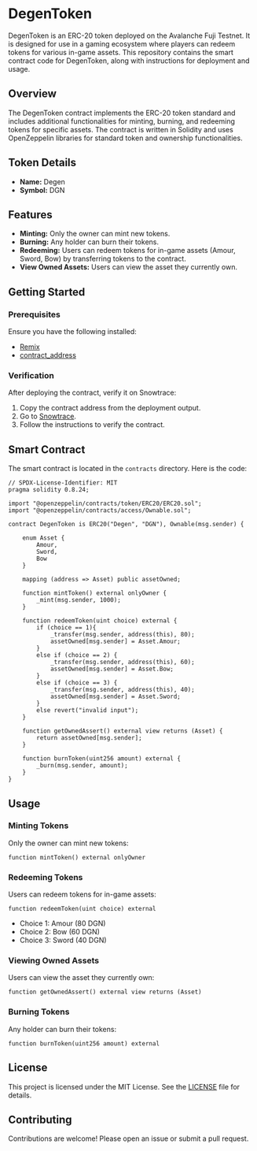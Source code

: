 # DegenToken

DegenToken is an ERC-20 token deployed on the Avalanche Fuji Testnet. It is designed for use in a gaming ecosystem where players can redeem tokens for various in-game assets. This repository contains the smart contract code for DegenToken, along with instructions for deployment and usage.

## Overview

The DegenToken contract implements the ERC-20 token standard and includes additional functionalities for minting, burning, and redeeming tokens for specific assets. The contract is written in Solidity and uses OpenZeppelin libraries for standard token and ownership functionalities.

## Token Details

- **Name:** Degen
- **Symbol:** DGN

## Features

- **Minting:** Only the owner can mint new tokens.
- **Burning:** Any holder can burn their tokens.
- **Redeeming:** Users can redeem tokens for in-game assets (Amour, Sword, Bow) by transferring tokens to the contract.
- **View Owned Assets:** Users can view the asset they currently own.

## Getting Started

### Prerequisites

Ensure you have the following installed:


- [Remix](https://remixethereum.org/)
- [contract_address]()

### Verification

After deploying the contract, verify it on Snowtrace:

1. Copy the contract address from the deployment output.
2. Go to [Snowtrace](https://snowtrace.io/).
3. Follow the instructions to verify the contract.

## Smart Contract

The smart contract is located in the `contracts` directory. Here is the code:

```solidity
// SPDX-License-Identifier: MIT
pragma solidity 0.8.24;

import "@openzeppelin/contracts/token/ERC20/ERC20.sol";
import "@openzeppelin/contracts/access/Ownable.sol";

contract DegenToken is ERC20("Degen", "DGN"), Ownable(msg.sender) {
    
    enum Asset {
        Amour, 
        Sword,
        Bow
    }

    mapping (address => Asset) public assetOwned;

    function mintToken() external onlyOwner {
        _mint(msg.sender, 1000);
    }

    function redeemToken(uint choice) external {
        if (choice == 1){
            _transfer(msg.sender, address(this), 80);
            assetOwned[msg.sender] = Asset.Amour;
        }
        else if (choice == 2) {
            _transfer(msg.sender, address(this), 60);
            assetOwned[msg.sender] = Asset.Bow;
        }
        else if (choice == 3) {
            _transfer(msg.sender, address(this), 40);
            assetOwned[msg.sender] = Asset.Sword;
        }
        else revert("invalid input");
    }

    function getOwnedAssert() external view returns (Asset) {
        return assetOwned[msg.sender];
    }

    function burnToken(uint256 amount) external {
        _burn(msg.sender, amount);
    }
}
```

## Usage

### Minting Tokens

Only the owner can mint new tokens:

```solidity
function mintToken() external onlyOwner
```

### Redeeming Tokens

Users can redeem tokens for in-game assets:

```solidity
function redeemToken(uint choice) external
```

- Choice 1: Amour (80 DGN)
- Choice 2: Bow (60 DGN)
- Choice 3: Sword (40 DGN)

### Viewing Owned Assets

Users can view the asset they currently own:

```solidity
function getOwnedAssert() external view returns (Asset)
```

### Burning Tokens

Any holder can burn their tokens:

```solidity
function burnToken(uint256 amount) external
```

## License

This project is licensed under the MIT License. See the [LICENSE](LICENSE) file for details.

## Contributing

Contributions are welcome! Please open an issue or submit a pull request.
